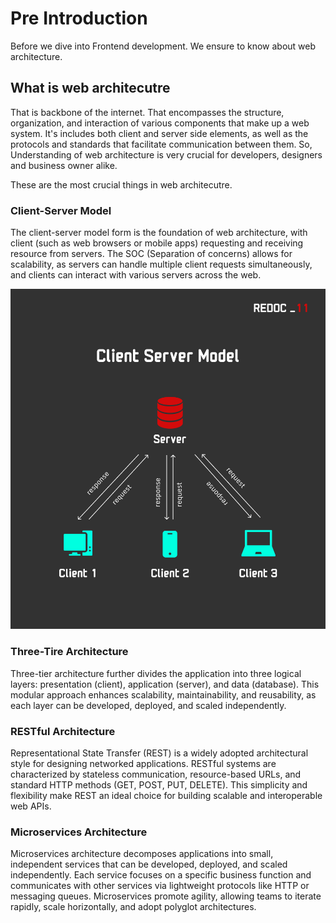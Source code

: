 # Pre Introduction

Before we dive into Frontend development. We ensure to know about web architecture. 


## What is web architecutre 

That is backbone of the internet. 
That encompasses the structure, organization, and interaction of various components that make up a web system.
It's includes both client and server side elements, as well as the protocols and standards that facilitate communication between them.
So, Understanding of web architecture is very crucial for developers, designers and business owner alike.

These are the most crucial things in web architecutre.

### Client-Server Model

The client-server model form is the foundation of web architecture, with client (such as web browsers or mobile apps) requesting and receiving resource from servers.
The SOC (Separation of concerns) allows for scalability, as servers can handle multiple client requests simultaneously, and clients can interact with various servers across the web.

![Client Server Model Image](/assets/client-server-architecture.png)

### Three-Tire Architecture 

Three-tier architecture further divides the application into three logical layers: presentation (client), application (server), and data (database).
This modular approach enhances scalability, maintainability, and reusability, as each layer can be developed, deployed, and scaled independently.

### RESTful Architecture

Representational State Transfer (REST) is a widely adopted architectural style for designing networked applications.
RESTful systems are characterized by stateless communication, resource-based URLs, and standard HTTP methods (GET, POST, PUT, DELETE).
This simplicity and flexibility make REST an ideal choice for building scalable and interoperable web APIs.

### Microservices Architecture

Microservices architecture decomposes applications into small, independent services that can be developed, deployed, and scaled independently.
Each service focuses on a specific business function and communicates with other services via lightweight protocols like HTTP or messaging queues.
Microservices promote agility, allowing teams to iterate rapidly, scale horizontally, and adopt polyglot architectures.

